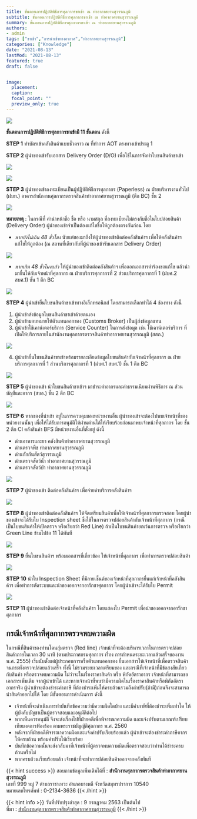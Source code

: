 ```yaml
---
title: ขั้นตอนการปฏิบัติพิธีการศุลกากรขาเข้า ณ ท่าอากาศยานสุวรรณภูมิ
subtitle: ขั้นตอนการปฏิบัติพิธีการศุลกากรขาเข้า ณ ท่าอากาศยานสุวรรณภูมิ
summary: ขั้นตอนการปฏิบัติพิธีการศุลกากรขาเข้า ณ ท่าอากาศยานสุวรรณภูมิ
authors:
- admin
tags: ["ขาเข้า","การนำเข้าทางอากาศ","ท่าอากาศยานสุวรรณภูมิ"]
categories: ["Knowledge"]
date: "2021-08-13"
lastMod: "2021-08-13"
featured: true
draft: false


image:
  placement: 
  caption: 
  focal_point: ""
  preview_only: true
---
```





![](./img/tittle-01.jpg)

**ขั้นตอนการปฏิบัติพิธีการศุลกากรขาเข้ามี 11 ขั้นตอน** ดังนี้

**STEP 1** ทำบัตรเข้าคลังสินค้าแบบชั่วคราว ณ ที่ทำการ AOT ตรงทางเข้าประตู 1

**STEP 2** ผู้นำของเข้ารับเอกสาร Delivery Order (D/O) เพื่อใช้ในการจัดทำใบขนสินค้าขาเข้า

![](./img/img-01.jpg)

![](./img/img-02.jpg)

**STEP 3** ผู้นำของเข้าลงทะเบียนเป็นผู้ปฏิบัติพิธีการศุลกากร (Paperless) ณ ฝ่ายบริหารงานทั่วไป (ฝบท.) อาคารสำนักงานศุลกากรตรวจสินค้าท่าอากาศยานสุวรรณภูมิ (ตึก BC) ชั้น 2

![](./img/img-03.jpg)

**หมายเหตุ** : ในกรณีที่ คำนำหน้าชื่อ ชื่อ หรือ นามสกุล ที่ลงทะเบียนไม่ตรงกับชื่อในใบปล่อยสินค้า (Delivery Order) ผู้นำของเข้าจำเป็นต้องแก้ไขชื่อให้ถูกต้องตรงกันก่อน โดย

- _หากยังไม่เกิน 48 ชั่วโมง_ นับแต่ของมาถึงให้ผู้นำของเข้าติดต่อคลังสินค้าฯ เพื่อให้คลังสินค้าฯ แก้ไขให้ถูกต้อง (ณ สถานที่เดียวกับที่ผู้นำของเข้ารับเอกสาร Delivery Order)

![](./img/img-04.jpg)

- _หากเกิน 48 ชั่วโมงแล้ว_ ให้ผู้นำของเข้าติดต่อคลังสินค้าฯ เพื่อออกเอกสารคำร้องขอแก้ไข แล้วนำมายื่นให้กับเจ้าหน้าที่ศุลกากร ณ ฝ่ายบริการศุลกากรที่ 2 ส่วนบริการศุลกากรที่ 1 (ฝบศ.2 สบศ.1) ชั้น 1 ตึก BC

![](./img/img-05.jpg)

**STEP 4** ผู้นำเข้ายื่นใบขนสินค้าขาเข้าทางอิเล็กทรอนิกส์ โดยสามารถเลือกทำได้ 4 ช่องทาง ดังนี้

1. ผู้นำเข้าส่งข้อมูลใบขนสินค้าขาเข้าด้วยตนเอง
2. ผู้นำเข้ามอบหมายให้ตัวแทนออกของ (Customs Broker) เป็นผู้ส่งข้อมูลแทน
3. ผู้นำเข้าใช้เคาน์เตอร์บริการ (Service Counter) ในการส่งข้อมูล เช่น ใช้เคาน์เตอร์บริการ ที่เปิดให้บริการภายในสำนักงานศุลกากรตรวจสินค้าท่าอากาศยานสุวรรณภูมิ (สสภ.)

![](./img/img-06.jpg)

4. ผู้นำเข้ายื่นใบขนสินค้าขาเข้าพร้อมรายละเอียดข้อมูลใบขนสินค้ากับเจ้าหน้าที่ศุลกากร ณ ฝ่ายบริการศุลกากรที่ 1 ส่วนบริการศุลกากรที่ 1 (ฝบศ.1 สบศ.1) ชั้น 1 ตึก BC

![](./img/img-07.jpg)

**STEP 5** ผู้นำของเข้า นำใบขนสินค้าขาเข้าฯ มาชำระค่าอากรและค่าธรรมเนียมผ่านพิธีการ ณ ส่วนบัญชีและอากร (สบอ.) ชั้น 2 ตึก BC

![](./img/img-08.jpg)

**STEP 6** หากของที่นำเข้า อยู่ในการควบคุมของหน่วยงานอื่น ผู้นำของเข้าจะต้องไปพบเจ้าหน้าที่ของหน่วยงานนั้นๆ เพื่อให้ได้รับการอนุมัติให้ผ่านด่านได้ให้เรียบร้อยก่อนมาพบเจ้าหน้าที่ศุลกากร โดย ชั้น 2 ตึก CI คลังสินค้า BFS มีหน่วยงานอื่นที่ตั้งอยู่ ดังนี้

- ด่านอาหารและยา คลังสินค้าท่าอากาศยานสุวรรณภูมิ
- ด่านตรวจพืช ท่าอากาศยานสุวรรณภูมิ
- ด่านกักกันสัตว์สุวรรณภูมิ
- ด่านตรวจสัตว์น้ำ ท่าอากาศยานสุวรรณภูมิ
- ด่านตรวจสัตว์ป่า ท่าอากาศยานสุวรรณภูมิ

![](./img/img-09.jpg)

**STEP 7** ผู้นำของเข้า ติดต่อคลังสินค้าฯ เพื่อจ่ายค่าบริการคลังสินค้าฯ

![](./img/img-10.jpg)

**STEP 8** ผู้นำของเข้าติดต่อคลังสินค้าฯ ให้จัดเตรียมสินค้าเพื่อให้เจ้าหน้าที่ศุลกากรตรวจสอบ โดยผู้นำของเข้าจะได้รับใบ Inspection sheet ซึ่งใช้ในการตรวจปล่อยสินค้ากับเจ้าหน้าที่ศุลกากร (กรณีเป็นใบขนสินค้าให้เปิดตรวจ หรือเรียกว่า Red Line) ถ้าเป็นใบขนสินค้ายกเว้นการตรวจ หรือเรียกว่า Green Line ข้ามไปข้อ 11 ได้ทันที

![](./img/img-11.jpg)

**STEP 9** ยื่นใบขนสินค้าฯ พร้อมเอกสารที่เกี่ยวข้อง ให้เจ้าหน้าที่ศุลกากร เพื่อทำการตรวจปล่อยสินค้า

![](./img/img-12.jpg)

**STEP 10** นำใบ Inspection Sheet ที่มีลายเซ็นต์ของเจ้าหน้าที่ศุลกากรยื่นแก่เจ้าหน้าที่คลังสินค้าฯ เพื่อทำการตัดระบบและนำของออกจากอารักขาศุลกากร โดยผู้นำเข้าจะได้รับใบ Permit

![](./img/img-13.jpg)

**STEP 11** ผู้นำของเข้าติดต่อเจ้าหน้าที่คลังสินค้าฯ โดยแสดงใบ Permit เพื่อนำของออกจากอารักขาศุลกากร

## กรณีเจ้าหน้าที่ศุลกากรตรวจพบความผิด

ในกรณีที่สินค้าของท่านโดนสุ่มตรวจ (Red line) เจ้าหน้าที่จะต้องบริหารเวลาในการตรวจปล่อยสินค้าภายในเวลา 30 นาที (ตามประกาศกรมศุลกากร เรื่อง การกำหนดระยะเวลาแล้วเสร็จของงาน พ.ศ. 2555) เริ่มนับตั้งแต่ผู้ประกอบการหรือตัวแทนออกของ ยื่นเอกสารให้เจ้าหน้าที่เพื่อตรวจสินค้า จนกระทั่งตรวจปล่อยแล้วเสร็จ ทั้งนี้ ไม่รวมระยะเวลาเตรียมของ และกรณีที่เจ้าหน้าที่มีข้อสงสัยเกี่ยวกับสินค้า หรือตรวจพบความผิด ไม่ว่าจะในเรื่องราคาสินค้า หรือ พิกัดอัตราอากร เจ้าหน้าที่สามารถขอเอกสารเพิ่มเติม จากผู้นำเข้าได้ และหากเจ้าหน้าที่พบว่ามีความผิดในเรื่องราคาสินค้าหรือพิกัดอัตราอากรจริง ผู้นำเข้าจะต้องชำระค่าภาษี ที่ต้องชำระเพิ่มให้ครบถ้วนรวมถึงค่าปรับ(ถ้ามี)ก่อนจึงจะสามารถนำสินค้าออกไปได้ โดย มีขั้นตอนการดำเนินการ ดังนี้

- เจ้าหน้าที่จะดำเนินการทำบันทึกข้อความว่ามีความผิดใดบ้าง และมีค่าภาษีที่ต้องชำระเพิ่มเท่าใด ให้ผู้บังคับบัญชาเป็นผู้ตรวจสอบและอนุมัติต่อไป
- หากเห็นควรอนุมัติ จึงจะส่งเรื่องไปที่ฝ่ายคดีเพื่อพิจารณาความผิด และแจ้งปรับตามเกณฑ์เปรียบเทียบงดการฟ้องร้อง ตามพระราชบัญญัติศุลกากร พ.ศ. 2560
- หลังจากที่ฝ่ายคดีพิจารณาความผิดและแจ้งค่าปรับเรียบร้อยแล้ว ผู้นำเข้าจะต้องชำระค่าภาษีอากรให้ครบถ้วน พร้อมค่าปรับให้เรียบร้อย
- บันทึกข้อความนั้นจะส่งกลับมาที่เจ้าหน้าที่ผู้ตรวจพบความผิดเพื่อตรวจสอบว่าท่านได้ชำระครบถ้วนหรือไม่
- หากครบถ้วนเรียบร้อยแล้ว เจ้าหน้าที่จะทำการปล่อยสินค้าออกจากคลังทันที

{{< hint success >}}
สอบถามข้อมูลเพิ่มเติมได้ที่ : **สำนักงานศุลกากรตรวจสินค้าท่าอากาศยานสุวรรณภูมิ**  
เลขที่ 999 หมู่ 7 ตำบลราชาเทวะ อำเภอบางพลี จังหวัดสมุทรปราการ 10540  
หมายเลขโทรศัพท์ : 0-2134-3636
{{< /hint >}}

{{< hint info >}}
วันที่ปรับปรุงล่าสุด : 9 กรกฎาคม 2563  เป็นต้นไป  
ที่มา : [สำนักงานศุลกากรตรวจสินค้าท่าอากาศยานสุวรรณภูมิ](http://suvarnabhumicargo.customs.go.th/cont_strc_simple.php?ini_menu=menu_customs_procedure&ini_content=customs_procedure_171006_01_200629_01&lang=th&root_left_menu=menu_customs_procedure_200526_01&left_menu=menu_customs_procedure_200526_01_200526_01)
{{< /hint >}}